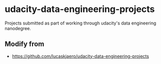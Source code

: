 # udacity-data-engineering-projects
Projects submitted as part of working through udacity's data engineering nanodegree.

## Modify from 
- https://github.com/lucaskjaero/udacity-data-engineering-projects